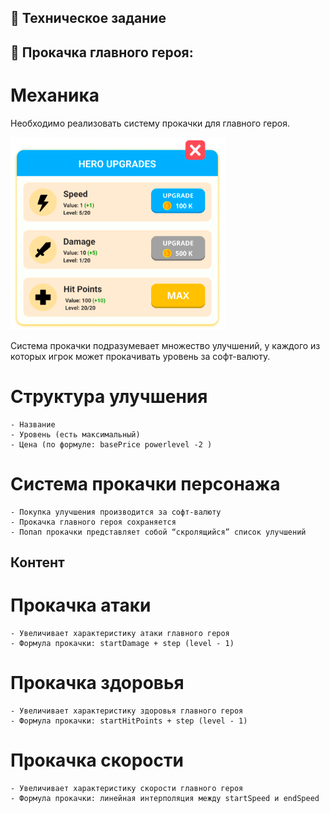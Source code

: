 ## :notebook: Техническое задание
 
## :notebook_with_decorative_cover: Прокачка главного героя:

# Механика

Необходимо реализовать систему прокачки для главного героя.

![alt text](https://github.com/AlexDevEdd/OTUS_Home_works/blob/CHARACTER_UPGRADES/CharacterPopUp.png)

Система прокачки подразумевает множество улучшений, у каждого из которых игрок может прокачивать уровень за софт-валюту. 

# Структура улучшения
	- Название
	- Уровень (есть максимальный)
	- Цена (по формуле: basePrice powerlevel -2 )

# Система прокачки персонажа
	- Покупка улучшения производится за софт-валюту
	- Прокачка главного героя сохраняется
	- Попап прокачки представляет собой “скролящийся” список улучшений

## Контент
# Прокачка атаки
	- Увеличивает характеристику атаки главного героя
	- Формула прокачки: startDamage + step (level - 1)

# Прокачка здоровья
	- Увеличивает характеристику здоровья главного героя
	- Формула прокачки: startHitPoints + step (level - 1)

# Прокачка скорости
	- Увеличивает характеристику скорости главного героя
	- Формула прокачки: линейная интерполяция между startSpeed и endSpeed

